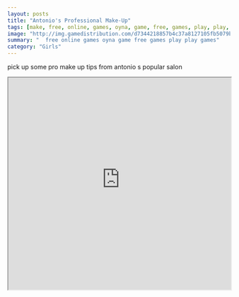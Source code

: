```yaml
---
layout: posts
title: "Antonio's Professional Make-Up"
tags: [make, free, online, games, oyna, game, free, games, play, play, games]
image: "http://img.gamedistribution.com/d7344218857b4c37a8127105fb5079b4.jpg"
summary: "  free online games oyna game free games play play games"
category: "Girls"
---
```


pick up some pro make up tips from antonio s popular salon

<iframe width="100%" height="480px;" src="http://flash.gamedistribution.com?game=d7344218857b4c37a8127105fb5079b4"></iframe>